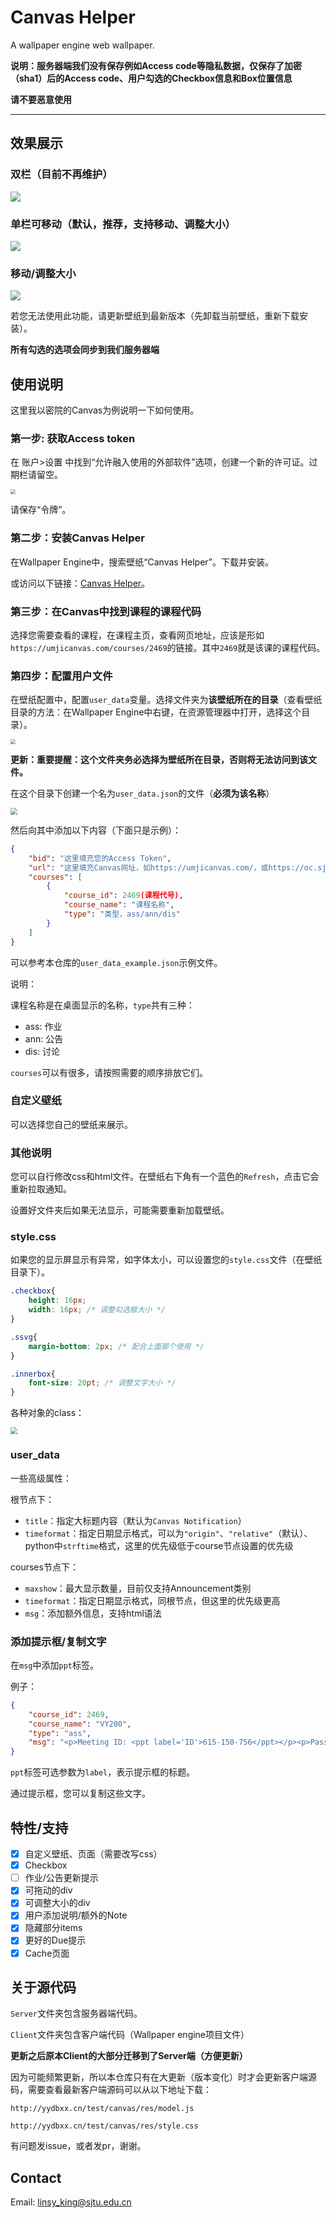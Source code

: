 # Canvas Helper
A wallpaper engine web wallpaper.

**说明：服务器端我们没有保存例如Access code等隐私数据，仅保存了加密（sha1）后的Access code、用户勾选的Checkbox信息和Box位置信息**

**请不要恶意使用**

---

## 效果展示

### 双栏（目前不再维护）

![](https://s3.bmp.ovh/imgs/2022/03/ba8118a1289e7f42.png)

### 单栏可移动（默认，推荐，支持移动、调整大小）

![](https://s3.bmp.ovh/imgs/2022/03/3010e57ffbc1e233.png)

### 移动/调整大小

![](http://www.yydbxx.cn:3000/King/materials/raw/branch/master/Canvas%20Helper/img/resize.gif)

若您无法使用此功能，请更新壁纸到最新版本（先卸载当前壁纸，重新下载安装）。

**所有勾选的选项会同步到我们服务器端**

## 使用说明

这里我以密院的Canvas为例说明一下如何使用。

### 第一步: 获取Access token

在 账户>设置 中找到“允许融入使用的外部软件”选项，创建一个新的许可证。过期栏请留空。

<img src="http://www.yydbxx.cn:3000/King/materials/raw/branch/master/Canvas%20Helper/img/access.png" style="zoom:50%;" />

请保存“令牌”。

### 第二步：安装Canvas Helper

在Wallpaper Engine中，搜索壁纸“Canvas Helper”。下载并安装。

或访问以下链接：[Canvas Helper](https://steamcommunity.com/workshop/filedetails/?id=2784688149)。

### 第三步：在Canvas中找到课程的课程代码

选择您需要查看的课程，在课程主页，查看网页地址，应该是形如`https://umjicanvas.com/courses/2469`的链接。其中`2469`就是该课的课程代码。

### 第四步：配置用户文件

在壁纸配置中，配置`user_data`变量。选择文件夹为**该壁纸所在的目录**（查看壁纸目录的方法：在Wallpaper Engine中右键，在资源管理器中打开，选择这个目录）。

<img src="http://www.yydbxx.cn:3000/King/materials/raw/branch/master/Canvas%20Helper/img/wppath.png" style="zoom:50%;" />

**更新：重要提醒：这个文件夹务必选择为壁纸所在目录，否则将无法访问到该文件。**

在这个目录下创建一个名为`user_data.json`的文件（**必须为该名称**）

<img src="http://www.yydbxx.cn:3000/King/materials/raw/branch/master/Canvas%20Helper/img/explorer.png" style="zoom:67%;" />

然后向其中添加以下内容（下面只是示例）：

```json
{
    "bid": "这里填充您的Access Token",
    "url": "这里填充Canvas网址，如https://umjicanvas.com/，或https://oc.sjtu.edu.cn/",
    "courses": [
        {
            "course_id": 2469(课程代号),
            "course_name": "课程名称",
            "type": "类型，ass/ann/dis"
        }
    ]
}
```

可以参考本仓库的`user_data_example.json`示例文件。

说明：

课程名称是在桌面显示的名称，`type`共有三种：

- ass: 作业
- ann: 公告
- dis: 讨论

`courses`可以有很多，请按照需要的顺序排放它们。

### 自定义壁纸

可以选择您自己的壁纸来展示。

### 其他说明

您可以自行修改css和html文件。在壁纸右下角有一个蓝色的`Refresh`，点击它会重新拉取通知。

设置好文件夹后如果无法显示，可能需要重新加载壁纸。

### style.css

如果您的显示屏显示有异常，如字体太小，可以设置您的`style.css`文件（在壁纸目录下）。

```css
.checkbox{
    height: 16px;
    width: 16px; /* 调整勾选框大小 */
}

.ssvg{
    margin-bottom: 2px; /* 配合上面那个使用 */
}

.innerbox{
    font-size: 20pt; /* 调整文字大小 */
}
```

各种对象的class：

<img src="http://www.yydbxx.cn:3000/King/materials/raw/branch/master/Canvas%20Helper/img/css.png" style="zoom:70%;" />

### user_data

一些高级属性：

根节点下：

- `title`：指定大标题内容（默认为`Canvas Notification`）
- `timeformat`：指定日期显示格式，可以为`"origin"`、`"relative"`（默认）、python中`strftime`格式，这里的优先级低于course节点设置的优先级

courses节点下：

- `maxshow`：最大显示数量，目前仅支持Announcement类别
- `timeformat`：指定日期显示格式，同根节点，但这里的优先级更高
- `msg`：添加额外信息，支持html语法

### 添加提示框/复制文字

在`msg`中添加`ppt`标签。

例子：

```json
{
    "course_id": 2469,
    "course_name": "VY200",
    "type": "ass",
    "msg": "<p>Meeting ID: <ppt label='ID'>615-150-756</ppt></p><p>Password: <ppt>544136</ppt></p>"
}
```

`ppt`标签可选参数为`label`，表示提示框的标题。

通过提示框，您可以复制这些文字。

## 特性/支持

- [x] 自定义壁纸、页面（需要改写css）
- [x] Checkbox
- [ ] 作业/公告更新提示
- [x] 可拖动的div
- [x] 可调整大小的div
- [x] 用户添加说明/额外的Note
- [x] 隐藏部分items
- [x] 更好的Due提示
- [x] Cache页面

## 关于源代码

`Server`文件夹包含服务器端代码。

`Client`文件夹包含客户端代码（Wallpaper engine项目文件）

**更新之后原本Client的大部分迁移到了Server端（方便更新）**

因为可能频繁更新，所以本仓库只有在大更新（版本变化）时才会更新客户端源码，需要查看最新客户端源码可以从以下地址下载：

`http://yydbxx.cn/test/canvas/res/model.js`

`http://yydbxx.cn/test/canvas/res/style.css`

有问题发issue，或者发pr，谢谢。

## Contact

Email: linsy_king@sjtu.edu.cn
